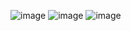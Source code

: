 ![image](https://github.com/Coder-Gokul/Tailwind-Pricing-Cards/assets/119941012/95febb65-89ee-4a6b-b9da-dc2cc94d4034)
![image](https://github.com/Coder-Gokul/Tailwind-Pricing-Cards/assets/119941012/3b1c080a-15e3-4c8e-957d-5fae8a03b1ab)
![image](https://github.com/Coder-Gokul/Tailwind-Pricing-Cards/assets/119941012/1550d839-0e07-4432-a786-df7c9bb3539f)
